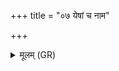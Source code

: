 +++
title = "०७ येषां च नाम"

+++
<details><summary>मूलम् (GR)</summary>

येषां च नाम जग्रभ  
येषां च नोपसस्मर ।  
देवास् ते सर्वे संगत्य  
पुत्रं जैवातृकं ददन् ॥
</details>